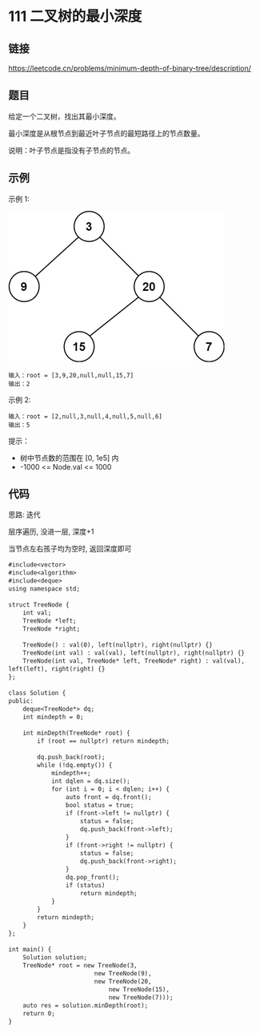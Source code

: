 # 111 二叉树的最小深度
## 链接
https://leetcode.cn/problems/minimum-depth-of-binary-tree/description/

## 题目 
给定一个二叉树，找出其最小深度。

最小深度是从根节点到最近叶子节点的最短路径上的节点数量。

说明：叶子节点是指没有子节点的节点。

## 示例
示例 1:

![](img/13example.jpg)
```
输入：root = [3,9,20,null,null,15,7]
输出：2
```
示例 2:
```
输入：root = [2,null,3,null,4,null,5,null,6]
输出：5
```

提示：

- 树中节点数的范围在 [0, 1e5] 内
- -1000 <= Node.val <= 1000

## 代码
思路: 迭代

层序遍历, 没进一层, 深度+1

当节点左右孩子均为空时, 返回深度即可

```
#include<vector>
#include<algorithm>
#include<deque>
using namespace std;

struct TreeNode {
	int val;
	TreeNode *left;
	TreeNode *right;
	
	TreeNode() : val(0), left(nullptr), right(nullptr) {}
	TreeNode(int val) : val(val), left(nullptr), right(nullptr) {}
	TreeNode(int val, TreeNode* left, TreeNode* right) : val(val), left(left), right(right) {}
};
	
class Solution {
public:
	deque<TreeNode*> dq;
	int mindepth = 0;
	
    int minDepth(TreeNode* root) {
		if (root == nullptr) return mindepth;
		
		dq.push_back(root);
		while (!dq.empty()) {
			mindepth++;
			int dqlen = dq.size();
			for (int i = 0; i < dqlen; i++) {
				auto front = dq.front();
				bool status = true;
				if (front->left != nullptr) {
					status = false;
					dq.push_back(front->left);
				}
				if (front->right != nullptr) {
					status = false;
					dq.push_back(front->right);
				}
				dq.pop_front();
				if (status) 
					return mindepth;
			}
		}
		return mindepth;
    }
};

int main() {
	Solution solution;
	TreeNode* root = new TreeNode(3, 
					 	new TreeNode(9),
					 	new TreeNode(20,
							new TreeNode(15),
							new TreeNode(7)));
	auto res = solution.minDepth(root);
	return 0;
}
```